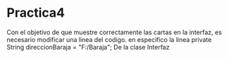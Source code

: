 # Practica4

Con el objetivo de que muestre correctamente las cartas en la interfaz, es necesario modificar una linea del codigo.
en especifico la linea
    private String direccionBaraja = "F:/Baraja";
De la clase Interfaz
